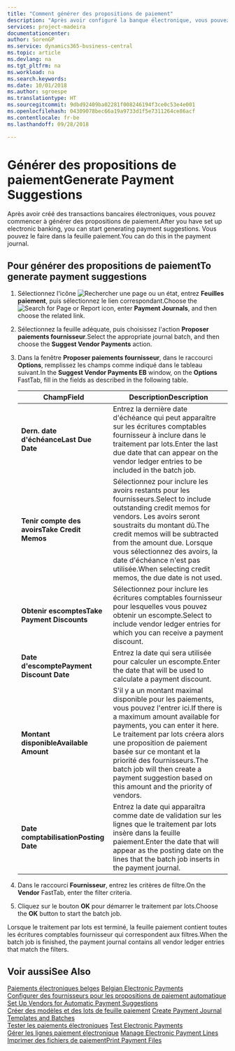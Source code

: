 ```yaml
---
title: "Comment générer des propositions de paiement"
description: "Après avoir configuré la banque électronique, vous pouvez commencer à générer des propositions de paiement. Vous pouvez le faire dans la feuille paiement."
services: project-madeira
documentationcenter: 
author: SorenGP
ms.service: dynamics365-business-central
ms.topic: article
ms.devlang: na
ms.tgt_pltfrm: na
ms.workload: na
ms.search.keywords: 
ms.date: 10/01/2018
ms.author: sgroespe
ms.translationtype: HT
ms.sourcegitcommit: 9dbd92409ba02281f008246194f3ce0c53e4e001
ms.openlocfilehash: 04309078bec66a19a9733d1f5e7311264ce86acf
ms.contentlocale: fr-be
ms.lasthandoff: 09/28/2018

---
```

# <a name="generate-payment-suggestions"></a><span data-ttu-id="01eae-104">Générer des propositions de paiement</span><span class="sxs-lookup"><span data-stu-id="01eae-104">Generate Payment Suggestions</span></span>
<span data-ttu-id="01eae-105">Après avoir créé des transactions bancaires électroniques, vous pouvez commencer à générer des propositions de paiement.</span><span class="sxs-lookup"><span data-stu-id="01eae-105">After you have set up electronic banking, you can start generating payment suggestions.</span></span> <span data-ttu-id="01eae-106">Vous pouvez le faire dans la feuille paiement.</span><span class="sxs-lookup"><span data-stu-id="01eae-106">You can do this in the payment journal.</span></span>  

## <a name="to-generate-payment-suggestions"></a><span data-ttu-id="01eae-107">Pour générer des propositions de paiement</span><span class="sxs-lookup"><span data-stu-id="01eae-107">To generate payment suggestions</span></span>  

1.  <span data-ttu-id="01eae-108">Sélectionnez l'icône ![Rechercher une page ou un état](../../media/ui-search/search_small.png "icône Rechercher une page ou un état"), entrez **Feuilles paiement**, puis sélectionnez le lien correspondant.</span><span class="sxs-lookup"><span data-stu-id="01eae-108">Choose the ![Search for Page or Report](../../media/ui-search/search_small.png "Search for Page or Report icon") icon, enter **Payment Journals**, and then choose the related link.</span></span>  
2.  <span data-ttu-id="01eae-109">Sélectionnez la feuille adéquate, puis choisissez l'action **Proposer paiements fournisseur**.</span><span class="sxs-lookup"><span data-stu-id="01eae-109">Select the appropriate journal batch, and then choose the **Suggest Vendor Payments** action.</span></span>  
3.  <span data-ttu-id="01eae-110">Dans la fenêtre **Proposer paiements fournisseur**, dans le raccourci **Options**, remplissez les champs comme indiqué dans le tableau suivant.</span><span class="sxs-lookup"><span data-stu-id="01eae-110">In the **Suggest Vendor Payments EB**  window, on the **Options** FastTab, fill in the fields as described in the following table.</span></span>  

    |<span data-ttu-id="01eae-111">Champ</span><span class="sxs-lookup"><span data-stu-id="01eae-111">Field</span></span>|<span data-ttu-id="01eae-112">Description</span><span class="sxs-lookup"><span data-stu-id="01eae-112">Description</span></span>|  
    |---------------------------------|---------------------------------------|  
    |<span data-ttu-id="01eae-113">**Dern. date d'échéance**</span><span class="sxs-lookup"><span data-stu-id="01eae-113">**Last Due Date**</span></span>|<span data-ttu-id="01eae-114">Entrez la dernière date d'échéance qui peut apparaître sur les écritures comptables fournisseur à inclure dans le traitement par lots.</span><span class="sxs-lookup"><span data-stu-id="01eae-114">Enter the last due date that can appear on the vendor ledger entries to be included in the batch job.</span></span>|  
    |<span data-ttu-id="01eae-115">**Tenir compte des avoirs**</span><span class="sxs-lookup"><span data-stu-id="01eae-115">**Take Credit Memos**</span></span>|<span data-ttu-id="01eae-116">Sélectionnez pour inclure les avoirs restants pour les fournisseurs.</span><span class="sxs-lookup"><span data-stu-id="01eae-116">Select to include outstanding credit memos for vendors.</span></span> <span data-ttu-id="01eae-117">Les avoirs seront soustraits du montant dû.</span><span class="sxs-lookup"><span data-stu-id="01eae-117">The credit memos will be subtracted from the amount due.</span></span> <span data-ttu-id="01eae-118">Lorsque vous sélectionnez des avoirs, la date d'échéance n'est pas utilisée.</span><span class="sxs-lookup"><span data-stu-id="01eae-118">When selecting credit memos, the due date is not used.</span></span>|  
    |<span data-ttu-id="01eae-119">**Obtenir escomptes**</span><span class="sxs-lookup"><span data-stu-id="01eae-119">**Take Payment Discounts**</span></span>|<span data-ttu-id="01eae-120">Sélectionnez pour inclure les écritures comptables fournisseur pour lesquelles vous pouvez obtenir un escompte.</span><span class="sxs-lookup"><span data-stu-id="01eae-120">Select to include vendor ledger entries for which you can receive a payment discount.</span></span>|  
    |<span data-ttu-id="01eae-121">**Date d'escompte**</span><span class="sxs-lookup"><span data-stu-id="01eae-121">**Payment Discount Date**</span></span>|<span data-ttu-id="01eae-122">Entrez la date qui sera utilisée pour calculer un escompte.</span><span class="sxs-lookup"><span data-stu-id="01eae-122">Enter the date that will be used to calculate a payment discount.</span></span>|  
    |<span data-ttu-id="01eae-123">**Montant disponible**</span><span class="sxs-lookup"><span data-stu-id="01eae-123">**Available Amount**</span></span>|<span data-ttu-id="01eae-124">S'il y a un montant maximal disponible pour les paiements, vous pouvez l'entrer ici.</span><span class="sxs-lookup"><span data-stu-id="01eae-124">If there is a maximum amount available for payments, you can enter it here.</span></span> <span data-ttu-id="01eae-125">Le traitement par lots créera alors une proposition de paiement basée sur ce montant et la priorité des fournisseurs.</span><span class="sxs-lookup"><span data-stu-id="01eae-125">The batch job will then create a payment suggestion based on this amount and the priority of vendors.</span></span>|  
    |<span data-ttu-id="01eae-126">**Date comptabilisation**</span><span class="sxs-lookup"><span data-stu-id="01eae-126">**Posting Date**</span></span>|<span data-ttu-id="01eae-127">Entrez la date qui apparaîtra comme date de validation sur les lignes que le traitement par lots insère dans la feuille paiement.</span><span class="sxs-lookup"><span data-stu-id="01eae-127">Enter the date that will appear as the posting date on the lines that the batch job inserts in the payment journal.</span></span>|  

4.  <span data-ttu-id="01eae-128">Dans le raccourci **Fournisseur**, entrez les critères de filtre.</span><span class="sxs-lookup"><span data-stu-id="01eae-128">On the **Vendor** FastTab, enter the filter criteria.</span></span>  
5.  <span data-ttu-id="01eae-129">Cliquez sur le bouton **OK** pour démarrer le traitement par lots.</span><span class="sxs-lookup"><span data-stu-id="01eae-129">Choose the **OK** button to start the batch job.</span></span>  

<span data-ttu-id="01eae-130">Lorsque le traitement par lots est terminé, la feuille paiement contient toutes les écritures comptables fournisseur qui correspondent aux filtres.</span><span class="sxs-lookup"><span data-stu-id="01eae-130">When the batch job is finished, the payment journal contains all vendor ledger entries that match the filters.</span></span>  

## <a name="see-also"></a><span data-ttu-id="01eae-131">Voir aussi</span><span class="sxs-lookup"><span data-stu-id="01eae-131">See Also</span></span>  
 <span data-ttu-id="01eae-132">[Paiements électroniques belges](belgian-electronic-payments.md) </span><span class="sxs-lookup"><span data-stu-id="01eae-132">[Belgian Electronic Payments](belgian-electronic-payments.md) </span></span>  
 <span data-ttu-id="01eae-133">[Configurer des fournisseurs pour les propositions de paiement automatique](how-to-set-up-vendors-for-automatic-payment-suggestions.md) </span><span class="sxs-lookup"><span data-stu-id="01eae-133">[Set Up Vendors for Automatic Payment Suggestions](how-to-set-up-vendors-for-automatic-payment-suggestions.md) </span></span>  
 <span data-ttu-id="01eae-134">[Créer des modèles et des lots de feuille paiement](how-to-create-payment-journal-templates-and-batches.md) </span><span class="sxs-lookup"><span data-stu-id="01eae-134">[Create Payment Journal Templates and Batches](how-to-create-payment-journal-templates-and-batches.md) </span></span>  
 <span data-ttu-id="01eae-135">[Tester les paiements électroniques](how-to-test-electronic-payments.md) </span><span class="sxs-lookup"><span data-stu-id="01eae-135">[Test Electronic Payments](how-to-test-electronic-payments.md) </span></span>  
 <span data-ttu-id="01eae-136">[Gérer les lignes paiement électronique](how-to-manage-electronic-payment-lines.md) </span><span class="sxs-lookup"><span data-stu-id="01eae-136">[Manage Electronic Payment Lines](how-to-manage-electronic-payment-lines.md) </span></span>  
 [<span data-ttu-id="01eae-137">Imprimer des fichiers de paiement</span><span class="sxs-lookup"><span data-stu-id="01eae-137">Print Payment Files</span></span>](how-to-print-payment-files.md)

